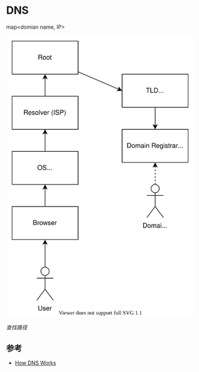 # DNS

map<domian name, IP>

![查找路径](383AB4207D334B9D8D1DA300F69C02B2.drawio.svg)

*查找路径*

## 参考

* [How DNS Works](https://howdns.works)

